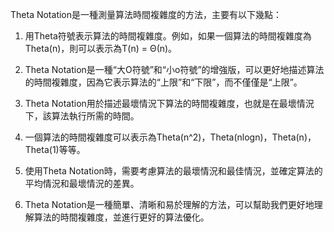 

Theta Notation是一種測量算法時間複雜度的方法，主要有以下幾點：

1. 用Theta符號表示算法的時間複雜度。例如，如果一個算法的時間複雜度為Theta(n)，則可以表示為T(n) = Θ(n)。

2. Theta Notation是一種“大O符號”和“小o符號”的增強版，可以更好地描述算法的時間複雜度，因為它表示算法的“上限”和“下限”，而不僅僅是“上限”。

3. Theta Notation用於描述最壞情況下算法的時間複雜度，也就是在最壞情況下，該算法執行所需的時間。

4. 一個算法的時間複雜度可以表示為Theta(n^2)，Theta(nlogn)，Theta(n)，Theta(1)等等。

5. 使用Theta Notation時，需要考慮算法的最壞情況和最佳情況，並確定算法的平均情況和最壞情況的差異。

6. Theta Notation是一種簡單、清晰和易於理解的方法，可以幫助我們更好地理解算法的時間複雜度，並進行更好的算法優化。